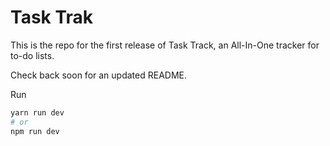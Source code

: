 # Task Trak

This is the repo for the first release of Task Track, an All-In-One tracker for to-do lists.

Check back soon for an updated README.

Run
```bash
yarn run dev
# or
npm run dev
```

